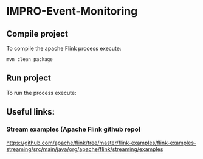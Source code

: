 # IMPRO-Event-Monitoring

## Compile project
To compile the apache Flink process execute:
 
`mvn clean package`

## Run project
To run the process execute:


## Useful links:
### Stream examples (Apache Flink github repo)
https://github.com/apache/flink/tree/master/flink-examples/flink-examples-streaming/src/main/java/org/apache/flink/streaming/examples



